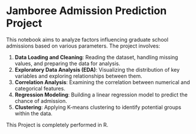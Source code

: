 # Jamboree Admission Prediction Project

This notebook aims to analyze factors influencing graduate school admissions based on various parameters. The project involves:

1.  **Data Loading and Cleaning**: Reading the dataset, handling missing values, and preparing the data for analysis.
2.  **Exploratory Data Analysis (EDA)**: Visualizing the distribution of key variables and exploring relationships between them.
3.  **Correlation Analysis**: Examining the correlation between numerical and categorical features.
4.  **Regression Modeling**: Building a linear regression model to predict the chance of admission.
5.  **Clustering**: Applying K-means clustering to identify potential groups within the data.


This Project is completely performed in R.

